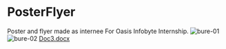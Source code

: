 # PosterFlyer
Poster and flyer made as internee For Oasis Infobyte Internship.
![bure-01](https://github.com/aimonrauf/PosterFlyer/assets/111516670/18936326-7a13-4edb-87c9-94b6d9223c83)
![bure-02](https://github.com/aimonrauf/PosterFlyer/assets/111516670/dff66306-df6c-4590-a530-6968ee688ed8)
[Doc3.docx](https://github.com/aimonrauf/PosterFlyer/files/12883754/Doc3.docx)
